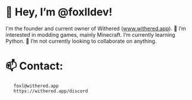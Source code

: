 
# 👋 Hey, I’m @foxlldev!
I'm the founder and current owner of Withered (www.withered.app).
👀 I’m interested in modding games, mainly Minecraft. I’m currently learning Python.
💞️ I’m not currently looking to collaborate on anything.

# 📫 Contact:

       foxl@withered.app
       https://withered.app/discord

<!---
foxlldev/foxlldev is a ✨ special ✨ repository because its `README.md` (this file) appears on your GitHub profile.
You can click the Preview link to take a look at your changes.
--->
